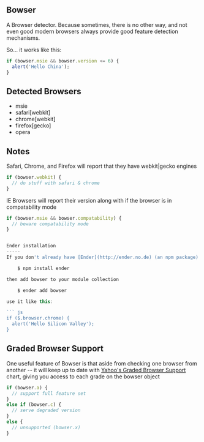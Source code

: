 Bowser
------
A Browser detector. Because sometimes, there is no other way, and not even good modern browsers always provide good feature detection mechanisms.

So... it works like this:

``` js
if (bowser.msie && bowser.version <= 6) {
  alert('Hello China');
}
```

Detected Browsers
-----

  * msie
  * safari[webkit]
  * chrome[webkit]
  * firefox[gecko]
  * opera

Notes
----
Safari, Chrome, and Firefox will report that they have webkit|gecko engines

``` js
if (bowser.webkit) {
  // do stuff with safari & chrome
}
```
IE Browsers will report their version along with if the browser is in compatability mode

``` js
if (bowser.msie && bowser.compatability) {
  // beware compatability mode
}


Ender installation
-----
If you don't already have [Ender](http://ender.no.de) (an npm package) install it now (and don't look back)

    $ npm install ender

then add bowser to your module collection

    $ ender add bowser

use it like this:

``` js
if ($.browser.chrome) {
  alert('Hello Silicon Valley');
}
```

Graded Browser Support
---------
One useful feature of Bowser is that aside from checking one browser from another -- it will keep up to date with [Yahoo's Graded Browser Support](http://developer.yahoo.com/yui/articles/gbs/) chart, giving you access to each grade on the bowser object

``` js
if (bowser.a) {
  // support full feature set
}
else if (bowser.c) {
  // serve degraded version
}
else {
  // unsupported (bowser.x)
}